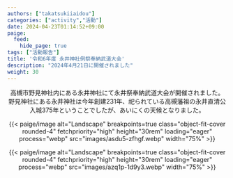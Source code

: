 ```yaml
---
authors: ["takatsukiiaidou"]
categories: ["activity","活動"]
date: 2024-04-23T01:14:52+09:00
paige:
  feed:
    hide_page: true
tags: ["活動報告"]
title: '令和6年度 永井神社例祭奉納武道大会'
description: "2024年4月21日に開催されました"
weight: 30
---
```

<center>
高槻市野見神社内にある永井神社にて永井祭奉納武道大会が開催されました。<br>
野見神社にある永井神社は今年創建231年、祀られている高槻藩祖の永井直清公入城375年ということでしたが、あいにくの天候となりました。
<p>
{{< paige/image alt="Landscape" breakpoints=true class="object-fit-cover rounded-4" fetchpriority="high" height="30rem" loading="eager" process="webp" src="images/asdu5-zfhgf.webp" width="75%" >}}
</p>
<p>
{{< paige/image alt="Landscape" breakpoints=true class="object-fit-cover rounded-4" fetchpriority="high" height="30rem" loading="eager" process="webp" src="images/azq1p-1d9y3.webp" width="75%" >}}
</p>

</center>